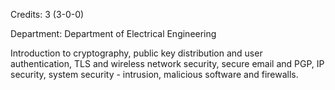 Credits: 3 (3-0-0)

Department: Department of Electrical Engineering

Introduction to cryptography, public key distribution and user authentication, TLS and wireless network security, secure email and PGP, IP security, system security - intrusion, malicious software and firewalls.